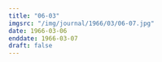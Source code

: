 ```yaml
---
title: "06-03"
imgsrc: "/img/journal/1966/03/06-07.jpg"
date: 1966-03-06
enddate: 1966-03-07
draft: false
---
```


<!-- fix pre-formatted input -->
